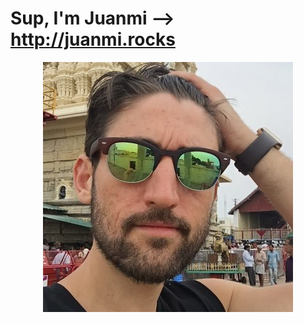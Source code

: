# Sup, I'm Juanmi --> **http://juanmi.rocks**

<p align="center">
  <img alt="juanmirocks profile photo" src="./src/images/profile.jpg"/>
</p>

